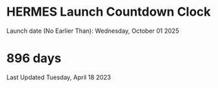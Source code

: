 # HERMES Launch Countdown Clock

Launch date (No Earlier Than): Wednesday, October 01 2025
# 896 days

Last Updated Tuesday, April 18 2023